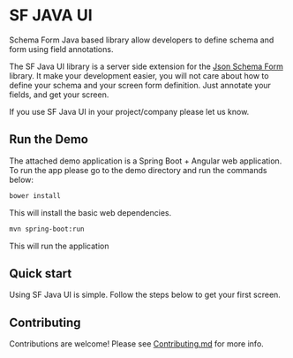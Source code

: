 # SF JAVA UI
Schema Form Java based library allow developers to define schema and form using field annotations.

The SF Java UI library is a server side extension for the [Json Schema Form](https://github.com/json-schema-form) library. It make your development easier, you will not care about how to define your schema and your screen form definition. Just annotate your fields, and get your screen.

If you use SF Java UI in your project/company please let us know.

## Run the Demo
The attached demo application is a Spring Boot + Angular web application. 
To run the app please go to the demo directory and run the commands below:

```bash
bower install
```
This will install the basic web dependencies.

```bash
mvn spring-boot:run
```
This will run the application

## Quick start
Using SF Java UI is simple. Follow the steps below to get your first screen.

## Contributing
Contributions are welcome! Please see [Contributing.md](CONTRIBUTING.md) for more info.
